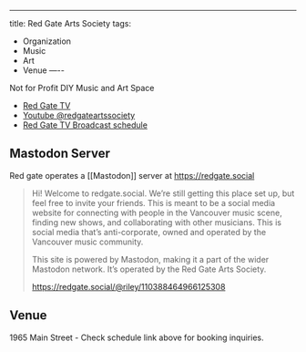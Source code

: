 ---
title: Red Gate Arts Society 
tags:
- Organization
- Music
- Art
- Venue
—--

Not for Profit DIY Music and Art Space

* [Red Gate TV](https://redgate.tv/live/)
* [Youtube @redgateartssociety](https://www.youtube.com/@redgateartssociety/videos)
* [Red Gate TV Broadcast schedule](https://redgate.tv/schedule/) 

## Mastodon Server

Red gate operates a [[Mastodon]] server at https://redgate.social
 
> Hi! Welcome to redgate.social. We’re still getting this place set up, but feel free to invite your friends. This is meant to be a social media website for connecting with people in the Vancouver music scene, finding new shows, and collaborating with other musicians. This is social media that’s anti-corporate, owned and operated by the Vancouver music community.
> 
> This site is powered by Mastodon, making it a part of the wider Mastodon network. It’s operated by the Red Gate Arts Society. 
>
> https://redgate.social/@riley/110388464966125308

## Venue

1965 Main Street - Check schedule link above for booking inquiries. 